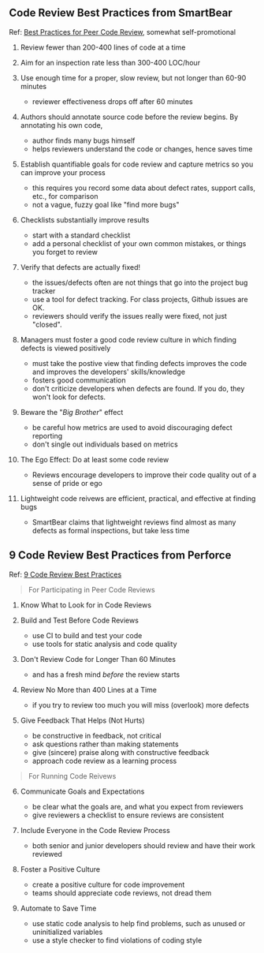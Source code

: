
## Code Review Best Practices from SmartBear

Ref: [Best Practices for Peer Code Review](https://www.kessler.de/prd/smartbear/BestPracticesForPeerCodeReview.pdf), somewhat self-promotional

1. Review fewer than 200-400 lines of code at a time

2. Aim for an inspection rate less than 300-400 LOC/hour

3. Use enough time for a proper, slow review, but not longer than 60-90 minutes
    - reviewer effectiveness drops off after 60 minutes

4. Authors should annotate source code before the review begins.
    By annotating his own code, 
    - author finds many bugs himself
    - helps reviewers understand the code or changes, hence saves time

5. Establish quantifiable goals for code review and capture metrics so you can improve your process
    - this requires you record some data about defect rates, support calls, etc., for comparison
    - not a vague, fuzzy goal like "find more bugs"

6. Checklists substantially improve results
    - start with a standard checklist
    - add a personal checklist of your own common mistakes, or things you forget to review

7. Verify that defects are actually fixed!
    - the issues/defects often are not things that go into the project bug tracker
    - use a tool for defect tracking.  For class projects, Github issues are OK.
    - reviewers should verify the issues really were fixed, not just "closed".

8. Managers must foster a good code review culture in which finding defects is viewed positively
    - must take the postive view that finding defects improves the code and improves the developers' skills/knowledge
    - fosters good communication
    - don't criticize developers when defects are found. If you do, they won't look for defects.

9. Beware the "*Big Brother*" effect
    - be careful how metrics are used to avoid discouraging defect reporting
    - don't single out individuals based on metrics

10. The Ego Effect: Do at least some code review
    - Reviews encourage developers to improve their code quality out of a sense of pride or ego

11. Lightweight code reivews are efficient, practical, and effective at finding bugs
    - SmartBear claims that lightweight reviews find almost as many defects as formal inspections, but take less time

## 9 Code Review Best Practices from Perforce

Ref: [9 Code Review Best Practices](https://www.perforce.com/blog/qac/9-code-review-best-practices)

> For Participating in Peer Code Reviews

1. Know What to Look for in Code Reviews

2. Build and Test Before Code Reviews
   - use CI to build and test your code
   - use tools for static analysis and code quality

3. Don't Review Code for Longer Than 60 Minutes
   - and has a fresh mind *before* the review starts

4. Review No More than 400 Lines at a Time
   - if you try to review too much you will miss (overlook) more defects

5. Give Feedback That Helps (Not Hurts)
   - be constructive in feedback, not critical
   - ask questions rather than making statements
   - give (sincere) praise along with constructive feedback
   - approach code review as a learning process

> For Running Code Reivews

6. Communicate Goals and Expectations
   - be clear what the goals are, and what you expect from reviewers
   - give reviewers a checklist to ensure reviews are consistent

7. Include Everyone in the Code Review Process
   - both senior and junior developers should review and have their work reviewed

8. Foster a Positive Culture
   - create a positive culture for code improvement
   - teams should appreciate code reviews, not dread them

9. Automate to Save Time
   - use static code analysis to help find problems, such as unused or uninitialized variables
   - use a style checker to find violations of coding style

